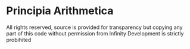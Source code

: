 # Principia Arithmetica

All rights reserved, source is provided for transparency but copying any part of this code without permission from Infinity Development is strictly probihited
